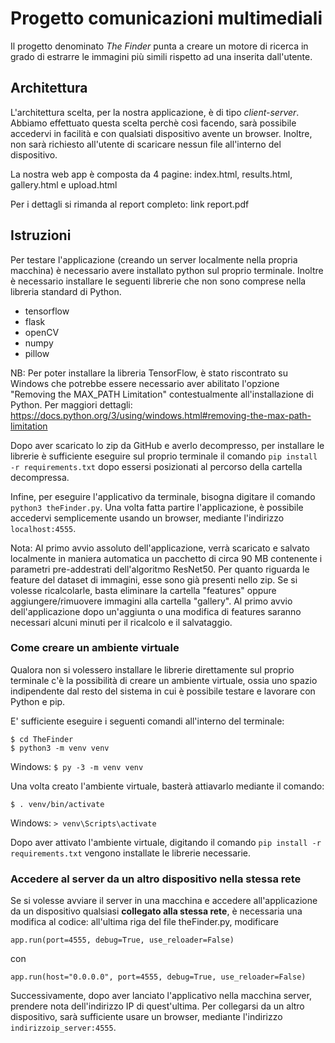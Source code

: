 # Progetto comunicazioni multimediali
Il progetto denominato *The Finder* punta a creare un motore di ricerca in grado di estrarre le immagini più simili rispetto ad una inserita dall'utente.

## Architettura
L'architettura scelta, per la nostra applicazione, è di tipo *client-server*. Abbiamo effettuato questa scelta perchè così facendo, sarà possibile accedervi in facilità e con qualsiati dispositivo 
avente un browser. Inoltre, non sarà richiesto all'utente di scaricare nessun file all'interno del dispositivo.

La nostra web app è composta da 4 pagine: index.html, results.html, gallery.html e upload.html


Per i dettagli si rimanda al report completo: link report.pdf

## Istruzioni
Per testare l'applicazione (creando un server localmente nella propria macchina) è necessario avere installato python sul proprio terminale. 
Inoltre è necessario installare
le seguenti librerie che non sono comprese nella libreria standard di Python.
- tensorflow
- flask
- openCV
- numpy
- pillow

NB: Per poter installare la libreria TensorFlow, è stato riscontrato su Windows che potrebbe essere necessario aver abilitato l'opzione "Removing the MAX_PATH Limitation" contestualmente all'installazione di Python. Per maggiori dettagli: https://docs.python.org/3/using/windows.html#removing-the-max-path-limitation

Dopo aver scaricato lo zip da GitHub e averlo decompresso, per installare le librerie è sufficiente eseguire sul proprio terminale il comando `pip install -r requirements.txt` dopo essersi posizionati al percorso della cartella decompressa.

Infine, per eseguire l'applicativo da terminale, bisogna digitare il comando `python3 theFinder.py`. 
Una volta fatta partire l'applicazione, è possibile accedervi semplicemente usando un browser, mediante l'indirizzo `localhost:4555`.

Nota: Al primo avvio assoluto dell'applicazione, verrà scaricato e salvato localmente in maniera automatica un pacchetto di circa 90 MB contenente i parametri pre-addestrati dell'algoritmo ResNet50.
Per quanto riguarda le feature del dataset di immagini, esse sono già presenti nello zip. Se si volesse ricalcolarle, basta eliminare la cartella "features" oppure aggiungere/rimuovere immagini alla cartella "gallery". Al primo avvio dell'applicazione dopo un'aggiunta o una modifica di features saranno necessari alcuni minuti per il ricalcolo e il salvataggio.


### Come creare un ambiente virtuale
Qualora non si volessero installare le librerie direttamente sul proprio terminale c'è la possibilità di creare un ambiente 
virtuale, ossia uno spazio indipendente dal resto del sistema in cui è possibile testare e lavorare con Python e pip.

E' sufficiente eseguire i seguenti comandi all'interno del terminale:
```
$ cd TheFinder
$ python3 -m venv venv
```

Windows:
`$ py -3 -m venv venv`

Una volta creato l'ambiente virtuale, basterà attiavarlo mediante il comando:
```
$ . venv/bin/activate
```

Windows: `> venv\Scripts\activate`

Dopo aver attivato l'ambiente virtuale, digitando il comando `pip install -r requirements.txt` vengono installate le librerie necessarie.

### Accedere al server da un altro dispositivo nella stessa rete
Se si volesse avviare il server in una macchina e accedere all'applicazione da un dispositivo qualsiasi **collegato alla stessa rete**, è necessaria una modifica al codice:
all'ultima riga del file theFinder.py, 
modificare
```
app.run(port=4555, debug=True, use_reloader=False)
```
con 

```
app.run(host="0.0.0.0", port=4555, debug=True, use_reloader=False)
```

Successivamente, dopo aver lanciato l'applicativo nella macchina server, prendere nota dell'indirizzo IP di quest'ultima.
Per collegarsi da un altro dispositivo, sarà sufficiente usare un browser, mediante l'indirizzo `indirizzoip_server:4555`. 
